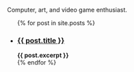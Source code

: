 Computer, art, and video game enthusiast.

<ul>
  {% for post in site.posts %}
    <li>
      <h3><a href="{{ post.url }}">{{ post.title }}</a></h3>
      <div style="font-color: #346eeb;font-weight: bold">{{ post.excerpt }}</div>
    </li>
  {% endfor %}
</ul>
